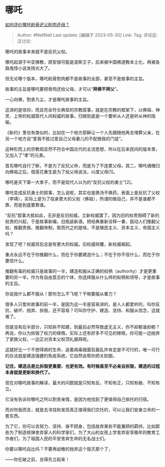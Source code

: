 # 哪吒
[如何评价哪吒削骨还父削肉还母？](https://www.zhihu.com/question/51186212/answer/3050745574)

> Author: #NellNell
> Last update: [编辑于 2023-05-30]
> Link:
> Tag:
> 评论区:
> 泛讨论:

哪吒的故事本来就不是反抗父权。

哪吒起源于中亚佛教，原型很可能是波斯王子，后来被中国佛道教本土化，再被各路鬼怪小说发扬光大了。

但无论哪个版本，哪吒削骨割肉都不是故事的全部，甚至不是故事的主旨。

故事的主旨是哪吒要把骨肉还给父母，才可以“**拜佛不拜父**”。

一心向佛，割舍凡尘，才是哪吒故事的主旨。

这讲的是信仰，而且完全符合典型的宗教叙事，就是在宗教的框架下，以佛祖、神灵、上帝的权威取代人间权威的故事。归根到底是一个要听从人还是听从神的隐喻。

《新约》里也有类似的，比如在一个地方耶稣让一个人先跟随他再去埋葬父亲，在另一个地方说“爱我不胜过爱自己父母妻儿的不配做我的门徒”。

这种形而上的宗教观显然不符合中国古代的主流思想，所以在后来民间的版本里，又加入了“孝”的元素。

首先哪吒自行了断，不是为了反抗父命，而是为了不连累父母。其二，哪吒魂魄归向佛祖之后，借莲花重生是为了给父母说法，以度父母\[1\]。

哪吒是天下第一大孝子，而不是现代人以为的“反抗父权的勇士”\[2\]。

哪吒变成反抗勇士的叙事，怎么说呢，其实也是换汤不换药，表面上是反抗了父权（李靖），实际上是为了投身更大的父权（佛祖），所谓的做自己，并不是谁都不靠，而是到底要靠谁。

“反抗”叙事大抵如此，无非是反旧权威，立新权威罢了。因为旧的权贵阻碍了新的权贵的兴起，于是故事新编，旧瓶装新酒，把经典重新诠释一番，鼓动人们推翻父权、推翻贵族、推翻帝制，取而代之的是啥，不是殖民主义、资本主义、帝国主义吗？

发现了吧？权威背后总是有更大的权威。旧权威倾覆，新权威崛起。

重点永远不在于你推翻什么，而在于你要建造什么；不在于你不信什么，而在于你要信什么。

推翻有毒的权威只是故事的一半，建造和服从正确的权柄（authority）才是更重要的另一半。作为有自由意志的个体，你选择服从什么样的权柄和领导，才是故事的主旨。

你说我什么都不服从！那你怎么不飞呢？干嘛要服从重力？

很多人只爱听故事的前一半，是因为这一半是容易讲的，是人人都爱听的，叫你反抗、破坏、抛弃、拆毁，还不容易？可叫你守护、建造、坚持、和服从信念，这就难了。

但是没有后半部分，只知拆不知建，到最后必然导致虚无主义，你不抑郁谁抑郁？再说，你以为拆毁了权力的桎梏，实际上还有好多不可见的桎梏，你可能一边抛弃了家族父权，一边正对资本父权顶礼膜拜呢。

这就好比一个不想得病的生命，追着病毒细菌狂轰乱炸肯定是不可行的，唯一可行的办法就是建造强健的免疫系统，它自然会帮你把关防御。

**记住，建造总是比拆毁更重要、也更有效。有时候甚至不必亲自拆毁，建造的过程本身就是更新和换代了。**

现在对哪吒故事的解读，最大的问题就是只知有反，不知有正，只知有破，不知有立。

它没有告诉你哪吒之所以割舍亲情，是因为他找到了更值得自己依托的归宿。

而对你我而言，就是去寻找和发现真正值得我们交托的，可以让我们安身立命的一套东西。

为了它，你可以去努力、坚持、奋不顾身，包括放弃某些不能兼顾的羁绊。比如那些为了制造核弹舍弃家人的科学家们，为了大山的女孩上学舍弃安享晚年的教育工作者们，为了祖国人民的平安舍弃生命的无名战士们。

你要以哪吒自比吗？不要再幼稚的抛弃这个毁灭那个了，

——你在破之前，总得先立起来！
